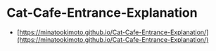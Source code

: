 # Cat-Cafe-Entrance-Explanation
* [https://minatookimoto.github.io/Cat-Cafe-Entrance-Explanation/](https://minatookimoto.github.io/Cat-Cafe-Entrance-Explanation/)